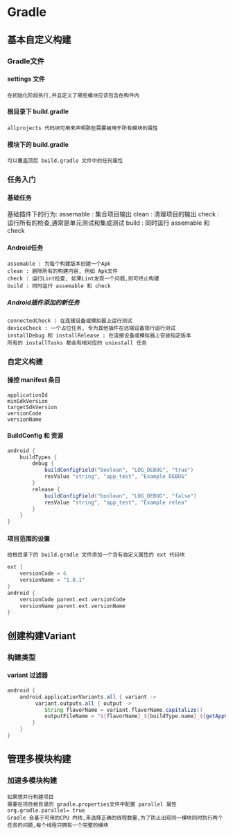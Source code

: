 # Gradle

## 基本自定义构建
### Gradle文件

#### settings 文件

    在初始化阶段执行,并且定义了哪些模块应该包含在构件内

#### 根目录下 build.gradle

    allprojects 代码块可用来声明那些需要被用于所有模块的属性

#### 模块下的 build.gradle

    可以覆盖顶层 build.gradle 文件中的任何属性

### 任务入门

#### 基础任务

基础插件下的行为:
    assemable : 集合项目输出
    clean : 清理项目的输出
    check : 运行所有的检查,通常是单元测试和集成测试
    build : 同时运行 assemable 和 check

#### Android任务
    assemable : 为每个构建版本创建一个Apk
    clean : 删除所有的构建内容, 例如 Apk文件
    check : 运行Lint检查, 如果Lint发现一个问题,则可终止构建
    build : 同时运行 assemable 和 check

##### Android插件添加的新任务
    connectedCheck : 在连接设备或模拟器上运行测试
    deviceCheck : 一个占位任务, 专为其他插件在远端设备锁行运行测试
    installDebug 和 installRelease : 在连接设备或模拟器上安装指定版本
    所有的 installTasks 都会有相对应的 uninstall 任务

### 自定义构建

#### 操控 manifest 条目

    applicationId
    minSdkVersion
    targetSdkVersion
    versionCode
    versionName

#### BuildConfig 和 资源

``` groovy
android {
    buildTypes {
        debug {
            buildConfigField("boolean", "LOG_DEBUG", "true")
            resValue "string", "app_test", "Example DEBUG"
        }
        release {
            buildConfigField("boolean", "LOG_DEBUG", "false")
            resValue "string", "app_test", "Example relea"
        }
    }
}
```

#### 项目范围的设置
    给根目录下的 build.gradle 文件添加一个含有自定义属性的 ext 代码块
``` groovy
ext {
    versionCode = 6
    versionName = "1.0.1"
}
android {
    versionCode parent.ext.versionCode
    versionName parent.ext.versionName
}
```

## 创建构建Variant

### 构建类型

#### variant 过滤器

``` groovy
android {
    android.applicationVariants.all { variant ->
         variant.outputs.all { output ->
            String flavorName = variant.flavorName.capitalize()
            outputFileName = "${flavorName}_${buildType.name}_${getAppVersionName()}_${getTime()}.apk"
        }
    }
}
```

## 管理多模块构建

### 加速多模块构建

    如果想并行构建项目
    需要在项目根目录的 gradle.properties文件中配置 parallel 属性
    org.gradle.parallel= true
    Gradle 会基于可用的CPU 内核,来选择正确的线程数量,为了防止出现同一模块同时执行两个任务的问题,每个线程只拥有一个完整的模块